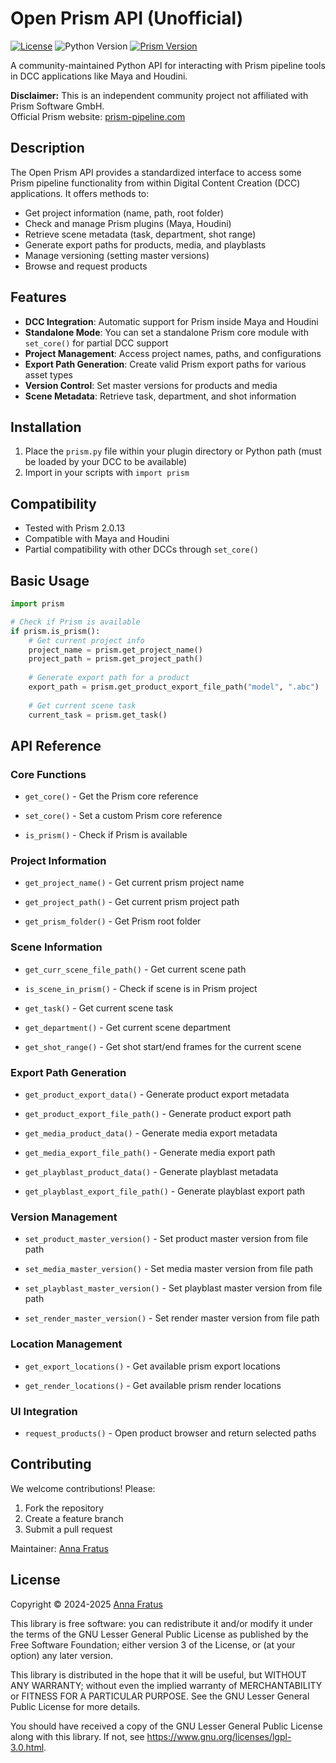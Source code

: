 # Open Prism API (Unofficial)

[![License](https://img.shields.io/badge/License-LGPL%203.0-blue.svg)](https://www.gnu.org/licenses/lgpl-3.0.html)
![Python Version](https://img.shields.io/badge/Python-3.7%2B-purple)
[![Prism Version](https://img.shields.io/badge/Prism-2.0.13-orange)](https://prism-pipeline.com/)

A community-maintained Python API for interacting with Prism pipeline tools in DCC applications like Maya and Houdini.

**Disclaimer:** This is an independent community project not affiliated with Prism Software GmbH.  
Official Prism website: [prism-pipeline.com](https://prism-pipeline.com/)

## Description

The Open Prism API provides a standardized interface to access some Prism pipeline functionality from within Digital Content Creation (DCC) applications. It offers methods to:

- Get project information (name, path, root folder)
- Check and manage Prism plugins (Maya, Houdini)
- Retrieve scene metadata (task, department, shot range)
- Generate export paths for products, media, and playblasts
- Manage versioning (setting master versions)
- Browse and request products

## Features

- **DCC Integration**: Automatic support for Prism inside Maya and Houdini
- **Standalone Mode**: You can set a standalone Prism core module with `set_core()` for partial DCC support
- **Project Management**: Access project names, paths, and configurations
- **Export Path Generation**: Create valid Prism export paths for various asset types
- **Version Control**: Set master versions for products and media
- **Scene Metadata**: Retrieve task, department, and shot information

## Installation

1. Place the `prism.py` file within your plugin directory or Python path (must be loaded by your DCC to be available)
2. Import in your scripts with `import prism`

## Compatibility

- Tested with Prism 2.0.13
- Compatible with Maya and Houdini
- Partial compatibility with other DCCs through `set_core()`

## Basic Usage

```python
import prism

# Check if Prism is available
if prism.is_prism():
    # Get current project info
    project_name = prism.get_project_name()
    project_path = prism.get_project_path()
    
    # Generate export path for a product
    export_path = prism.get_product_export_file_path("model", ".abc")
    
    # Get current scene task
    current_task = prism.get_task()
```

## API Reference

### Core Functions
- `get_core()` - Get the Prism core reference

- `set_core()` - Set a custom Prism core reference

- `is_prism()` - Check if Prism is available

### Project Information
- `get_project_name()` - Get current prism project name

- `get_project_path()` - Get current prism project path

- `get_prism_folder()` - Get Prism root folder

### Scene Information
- `get_curr_scene_file_path()` - Get current scene path

- `is_scene_in_prism()` - Check if scene is in Prism project

- `get_task()` - Get current scene task

- `get_department()` - Get current scene department

- `get_shot_range()` - Get shot start/end frames for the current scene

### Export Path Generation
- `get_product_export_data()` - Generate product export metadata

- `get_product_export_file_path()` - Generate product export path

- `get_media_product_data()` - Generate media export metadata

- `get_media_export_file_path()` - Generate media export path

- `get_playblast_product_data()` - Generate playblast metadata

- `get_playblast_export_file_path()` - Generate playblast export path

### Version Management
- `set_product_master_version()` - Set product master version from file path

- `set_media_master_version()` - Set media master version from file path

- `set_playblast_master_version()` - Set playblast master version from file path

- `set_render_master_version()` - Set render master version from file path

### Location Management
- `get_export_locations()` - Get available prism export locations

- `get_render_locations()` - Get available prism render locations

### UI Integration
- `request_products()` - Open product browser and return selected paths

## Contributing

We welcome contributions! Please:
1. Fork the repository
2. Create a feature branch
3. Submit a pull request

Maintainer: [Anna Fratus](https://github.com/annafratus)

## License

Copyright © 2024-2025 [Anna Fratus](https://annafratus.com/)

This library is free software: you can redistribute it and/or modify
it under the terms of the GNU Lesser General Public License as published
by the Free Software Foundation; either version 3 of the License, or
(at your option) any later version.

This library is distributed in the hope that it will be useful, but
WITHOUT ANY WARRANTY; without even the implied warranty of MERCHANTABILITY
or FITNESS FOR A PARTICULAR PURPOSE. See the GNU Lesser General Public
License for more details.

You should have received a copy of the GNU Lesser General Public License
along with this library. If not, see <https://www.gnu.org/licenses/lgpl-3.0.html>.